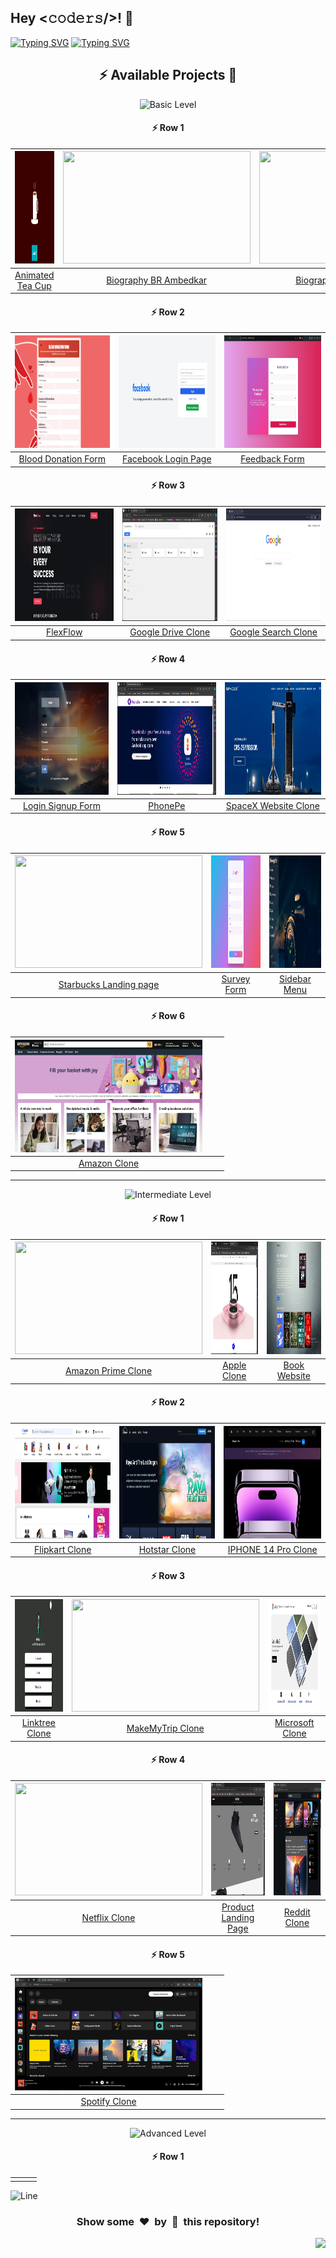 <h2>Hey <𝚌𝚘𝚍𝚎𝚛𝚜/>! 👋</h2>

[![Typing SVG](https://readme-typing-svg.herokuapp.com?font=Fira+Code&size=60&pause=1000&center=true&vCenter=true&multiline=true&width=1000&height=100&lines=FRONT-END+PROJECTS)](https://git.io/typing-svg)
[![Typing SVG](https://readme-typing-svg.demolab.com?font=Comfortaa&size=65&pause=400&color=18b8d0&center=true&vCenter=true&width=2000&height=200&lines=BASIC+LEVEL+PROJECTS;INTERMEDIATE+LEVEL+PROJECTS;ADVANCED+LEVEL+PROJECTS)](https://git.io/typing-svg)


<div align="center">

## :zap: Available Projects 🎉
<!-- ###################################################################################################################### -->
<!-- ###################################################################################################################### -->

![Basic Level](https://img.shields.io/badge/Level-Basic-00FF00?style=for-the-badge&logo=codeigniter)

#### :zap: Row 1

| <img src="./Basic/Animated-Tea-Cup/screenshot.webp" width="300px" height="180px"> | <img src="./Basic/Biography-BR-Ambedkar/screenshot.webp" width="300px" height="180px"> | <img src="./Basic/Biography-Mahatma-Gandhi/screenshot.webp" width="300px" height="180px"> |
|:--:|:--:|:--:|
| [Animated Tea Cup](./Basic/Animated-Tea-Cup) | [Biography BR Ambedkar](./Basic/Biography-BR-Ambedkar) | [Biography Mahatma Gandhi](./Basic/Biography-Mahatma-Gandhi) |

#### :zap: Row 2

| <img src="./Basic/Blood-Donation-Form/screenshot.webp" width="300px" height="180px"> | <img src="./Basic/Facebook-Login-Page/screenshot.webp" width="300px" height="180px"> | <img src="./Basic/Feedback-Form/screenshot.webp" width="300px" height="180px"> |
|:--:|:--:|:--:|
| [Blood Donation Form](./Basic/Blood-Donation-Form) | [Facebook Login Page](./Basic/Facebook-Login-Page) | [Feedback Form](./Basic/Feedback-Form) |

#### :zap: Row 3

| <img src="./Basic/FlexFlow/screenshot.webp" width="300px" height="180px"> | <img src="./Basic/Google-Drive-Clone/screenshot.webp" width="300px" height="180px"> | <img src="./Basic/Google-Search-Clone/screenshot.webp" width="300px" height="180px"> |
|:--:|:--:|:--:|
| [FlexFlow](./Basic/FlexFlow) | [Google Drive Clone](./Basic/Google-Drive-Clone) | [Google Search Clone](./Basic/Google-Search-Clone) |

#### :zap: Row 4

| <img src="./Basic/Login-Signup-Form/screenshot.webp" width="300px" height="180px"> | <img src="./Basic/PhonePe/screenshot.webp" width="300px" height="180px"> | <img src="./Basic/SpaceX-Website-Clone/screenshot.webp" width="300px" height="180px"> |
|:--:|:--:|:--:|
| [Login Signup Form](./Basic/Login-Signup-Form) | [PhonePe](./Basic/PhonePe) | [SpaceX Website Clone](./Basic/SpaceX-Website-Clone) |

#### :zap: Row 5

| <img src="./Basic/Starbucks-Landing-page/screenshot.webp" width="300px" height="180px"> | <img src="./Basic/Survey-Form/screenshot.webp" width="300px" height="180px"> |  <img src="./Basic/Sidebar-Menu/screenshot.webp" width="300px" height="180px"> |
|:--:|:--:|:--:|
| [Starbucks Landing page](./Basic/Starbucks-Landing-page) | [Survey Form](./Basic/Survey-Form) |  [Sidebar Menu](./Basic/Sidebar-Menu) |

#### :zap: Row 6

| <img src="./Basic/Amazon-Clone/screenshot.webp" width="300px" height="180px"> |  |  |
|:--:|:--:|:--:|
| [Amazon Clone](./Basic/Amazon-Clone) | | |

---
<!-- ###################################################################################################################### -->
<!-- ###################################################################################################################### -->

![Intermediate Level](https://img.shields.io/badge/Level-Intermediate-FFD700?style=for-the-badge&logo=codeigniter)

#### :zap: Row 1

| <img src="./Intermediate/Amazon-Prime-Clone/screenshot.webp" width="300px" height="180px"> | <img src="./Intermediate/Apple-Clone/screenshot.webp" width="300px" height="180px"> | <img src="./Intermediate/Book-Website/screenshot.webp" width="300px" height="180px"> |
|:--:|:--:|:--:|
| [Amazon Prime Clone](./Intermediate/Amazon-Prime-Clone) | [Apple Clone](./Intermediate/Apple-Clone) | [Book Website](./Intermediate/Book-Website) |

#### :zap: Row 2

| <img src="./Intermediate/Flipkart-Clone/screenshot.webp" width="300px" height="180px"> | <img src="./Intermediate/Hotstar-Clone/screenshot.webp" width="300px" height="180px"> | <img src="./Intermediate/IPHONE-14-Pro-Clone/screenshot.webp" width="300px" height="180px"> |
|:--:|:--:|:--:|
| [Flipkart Clone](./Intermediate/Flipkart-Clone) | [Hotstar Clone](./Intermediate/Hotstar-Clone) | [IPHONE 14 Pro Clone](./Intermediate/IPHONE-14-Pro-Clone) |        

#### :zap: Row 3

| <img src="./Intermediate/Linktree-Clone/screenshot.webp" width="300px" height="180px"> | <img src="./Intermediate/MakeMyTrip-Clone/screenshot.webp" width="300px" height="180px"> | <img src="./Intermediate/Microsoft-Clone/screenshot.webp" width="300px" height="180px"> |
|:--:|:--:|:--:|
| [Linktree Clone](./Intermediate/Linktree-Clone) | [MakeMyTrip Clone](./Intermediate/MakeMyTrip-Clone) | [Microsoft Clone](./Intermediate/Microsoft-Clone) |

#### :zap: Row 4

| <img src="./Intermediate/Netflix-Clone/screenshot.webp" width="300px" height="180px"> | <img src="./Intermediate/Product-Landing-Page/screenshot.webp" width="300px" height="180px"> | <img src="./Intermediate/Reddit-Clone/screenshot.webp" width="300px" height="180px"> |
|:--:|:--:|:--:|
| [Netflix Clone](./Intermediate/Netflix-Clone) | [Product Landing Page](./Intermediate/Product-Landing-Page) | [Reddit Clone](./Intermediate/Reddit-Clone) |

#### :zap: Row 5

| <img src="./Intermediate/Spotify-Clone/screenshot.webp" width="300px" height="180px"> |  |  |
|:--:|:--:|:--:|
| [Spotify Clone](./Intermediate/Spotify-Clone) |  |  |

---
<!-- ###################################################################################################################### -->
<!-- ###################################################################################################################### -->

![Advanced Level](https://img.shields.io/badge/Level-Advanced-FF0000?style=for-the-badge&logo=codeigniter)

#### :zap: Row 1 

|  |  |  |
|:--:|:--:|:--:|
|  |  |  |



</div>


![Line](https://github.com/Avdhesh-Varshney/WebMasterLog/assets/114330097/4b78510f-a941-45f8-a9d5-80ed0705e847)

<div align="center">
	<h3>Show some &nbsp;❤️&nbsp; by &nbsp;🌟&nbsp; this repository!</h3>
</div>

<a href="#top"><img src="https://img.shields.io/badge/⬆-Back%20to%20Top-red?style=for-the-badge" align="right"/></a>
